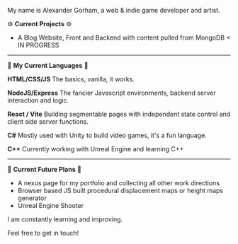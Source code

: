 My name is Alexander Gorham, a web & indie game developer and artist.

⚙️ **Current Projects** ⚙️
- A Blog Website, Front and Backend with content pulled from MongoDB < IN PROGRESS

__________________________________________________________________________________

🔧 **My Current Languages** 🔧

**HTML/CSS/JS**
The basics, vanilla, it works.

**NodeJS/Express**
The fancier Javascript environments, backend server interaction and logic.

**React / Vite**
Building segmentable pages with independent state control and client side server functions.

**C#**
Mostly used with Unity to build video games, it's a fun language.

**C++**
Currently working with Unreal Engine and learning C++
__________________________________________________________________________________

🧠 **Current Future Plans** 🧠

- A nexus page for my portfolio and collecting all other work directions
- Browser based JS built procedural displacement maps or height maps generator
- Unreal Engine Shooter


I am constantly learning and improving.

Feel free to get in touch!
